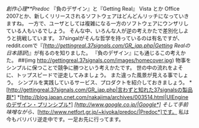 *創作心理**Predoc* 『負のデザイン』と『Getting Real』
Vista とか Office 2007とか、新しくリリースされるソフトウェアはどんどんリッチになっていきますね。
一方で、ユーザとしては複雑になる一方のソフトウェアにウンザリしている人もいるでしょう。
そんな中、いろんな人が逆の考えかたで差別化しようと挑戦しています。
37singalがそんな哲学を持っているのは有名ですが、reddit.comで『*[http://gettingreal.37signals.com/GR_jap.php|Getting Realの日本語訳*]』が有るのを知りました。
『負のデザイン』にも通じるこの考えかた。
 ##(img http://gettingreal.37signals.com/images/homecover.jpg)
物事をシンプルに保つことで競争に勝つという考えかたです。
世の中の流れをよそに、トップスピードで逆走してみましょう。
また違った風景が見える事でしょう。
シンプルを実践しているサービス、プロダクトを紹介しておきましょう。
*[http://gettingreal.37signals.com/GR_jap.php|言わずと知れた37signalsの製品群*]
*[http://blog.japan.cnet.com/nakajima/archives/003514.html|UIEngineのデザイン・プリンシプル*]
*[http://www.google.co.jp/|Google*]
そして手前味噌ながら、*[http://www.netfort.gr.jp/~kiyoka/predoc/|Predoc*]です。
私は今もバリバリ逆走中です。一足お先に行ってます。

